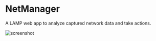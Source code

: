 # NetManager
A LAMP web app to analyze captured network data and take actions.

![screenshot](https://raw.github.com/LAripping/NetManager/master/fcaps_section.png)

